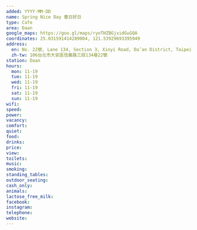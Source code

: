 ```yaml
---
added: YYYY-MM-DD
name: Spring Nice Day 春日好日
type: Cafe
area: Daan
google_maps: https://goo.gl/maps/ryoTHZBGjxidGuGQA
coordinates: 25.031591414289004, 121.53929693395949
address:
  en: No. 22號, Lane 134, Section 3, Xinyi Road, Da’an District, Taipei City, 106
  zh-tw: 106台北市大安區信義路三段134巷22號
station: Daan
hours:
  mon: 11-19
  tue: 11-19
  wed: 11-19
  fri: 11-19
  sat: 11-19
  sun: 11-19
wifi: 
speed: 
power: 
vacancy: 
comfort: 
quiet: 
food: 
drinks: 
price: 
view: 
toilets: 
music: 
smoking: 
standing_tables: 
outdoor_seating: 
cash_only: 
animals: 
lactose_free_milk: 
facebook: 
instagram: 
telephone: 
website: 
---
```

